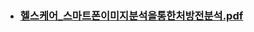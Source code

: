 
* ### [헬스케어_스마트폰이미지분석을통한처방전분석.pdf](https://github.com/Sehun-github/Dongguk_University/files/11583793/_.pdf)
